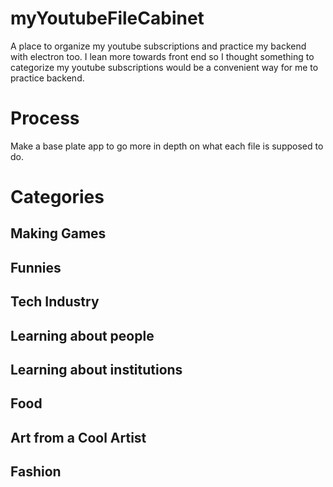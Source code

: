 # myYoutubeFileCabinet

A place to organize my youtube subscriptions and practice my backend with electron too. I lean more towards front
end so I thought something to categorize my youtube subscriptions would be a convenient way for me to practice backend.

# Process

Make a base plate app to go more in depth on what each file is supposed to do.

# Categories

## Making Games

## Funnies

## Tech Industry

## Learning about people

## Learning about institutions

## Food

## Art from a Cool Artist

## Fashion
